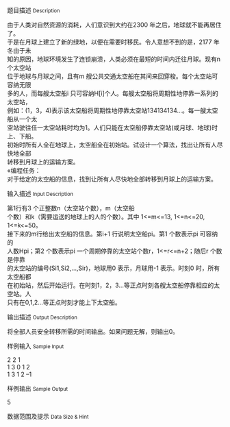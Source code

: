 <div class="panel panel-default">
<div class="area-title">
<span>
题目描述
<small>Description</small>
</span></div>
<div class="panel-body">

<p>由于人类对自然资源的消耗，人们意识到大约在2300 年之后，地球就不能再居住了。<br>于是在月球上建立了新的绿地，以便在需要时移民。令人意想不到的是，2177 年冬由于未<br>知的原因，地球环境发生了连锁崩溃，人类必须在最短的时间内迁往月球。现有n个太空站<br>位于地球与月球之间，且有m 艘公共交通太空船在其间来回穿梭。每个太空站可容纳无限<br>多的人，而每艘太空船i 只可容纳H[i]个人。每艘太空船将周期性地停靠一系列的太空站，<br>例如：(1，3，4)表示该太空船将周期性地停靠太空站134134134…。每一艘太空船从一个太<br>空站驶往任一太空站耗时均为1。人们只能在太空船停靠太空站(或月球、地球)时上、下船。<br>初始时所有人全在地球上，太空船全在初始站。试设计一个算法，找出让所有人尽快地全部<br>转移到月球上的运输方案。<br>«编程任务：<br>对于给定的太空船的信息，找到让所有人尽快地全部转移到月球上的运输方案。</p>

</div>
</div>

<div class="panel panel-default">
<div class="area-title">
<span>
输入描述
<small>Input Description</small>
</span></div>
<div class="panel-body">
<p>第1行有3 个正整数n（太空站个数），m（太空船<br>个数）和k（需要运送的地球上的人的个数）。其中 1&lt;=m&lt;=13, 1&lt;=n&lt;=20, 1&lt;=k&lt;=50。<br>接下来的m行给出太空船的信息。第i+1 行说明太空船pi。第1 个数表示pi 可容纳的<br>人数Hpi；第2 个数表示pi 一个周期停靠的太空站个数r，1&lt;=r&lt;=n+2；随后r 个数是停靠<br>的太空站的编号(Si1,Si2,…,Sir)，地球用0 表示，月球用-1 表示。时刻0 时，所有太空船都<br>在初始站，然后开始运行。在时刻1，2，3…等正点时刻各艘太空船停靠相应的太空站。人<br>只有在0,1,2…等正点时刻才能上下太空船。</p>

</div>
</div>
<div  class="panel panel-default">
<div class="area-title">
<span>
输出描述
<small>Output Description</small>
</span></div>
<div class="panel-body">

<p>将全部人员安全转移所需的时间输出。如果问题无解，则输出0。</p>

</div>
</div>


<div class="panel panel-default">
<div class="area-title">
<span>
样例输入
<small>Sample Input</small>
</span></div>
<div class="panel-body">
<p>2 2 1<br>1 3 0 1 2<br>1 3 1 2 –1</p>

</div>
</div>

<div class="panel panel-default">
<div class="area-title">
<span>
样例输出
<small>Sample Output</small>
</span></div>
<div class="panel-body">
<p>5</p>

</div>
</div>

<div class="panel panel-default">
<div class="area-title">
<span>
数据范围及提示
<small>Data Size & Hint</small>
</span></div>
<div class="panel-body">

</div>
</div>